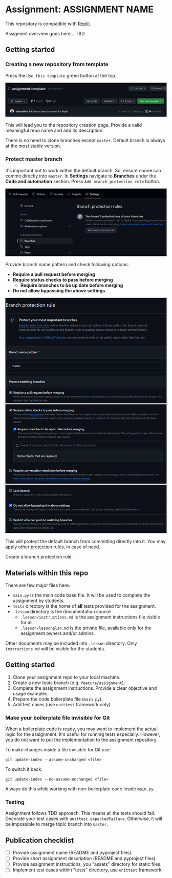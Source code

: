 # Assignment: ASSIGNMENT NAME

This repository is compatible with [Replit](https://replit.com/).

[//]: # (TODO: provide a short assignment overview)
Assigment overview goes here... TBD

## Getting started

### Creating a new repository from template

Press the `Use this template` green button at the top.

![](./.lesson/assets/repo-from-template.png)

This will lead you to the repository creation page.
Provide a valid meaningful repo name and add its description.

There is no need to clone branches except `master`. Default branch is always at
the most stable version.

### Protect master branch

It's important not to work within the default branch. So, ensure noone can
commit directly into `master`. In **Settings** navigate to **Branches** under
the **Code and automation** section. Press `Add branch protection rule` button.

![](.lesson/assets/branch-protection-1.png)

Provide branch name pattern and check following options:

- **Require a pull request before merging**
- **Require status checks to pass before merging**
    - **Require branches to be up date before merging**
- **Do not allow bypassing the above settings**

![](.lesson/assets/branch-protection-2.png)
![](.lesson/assets/branch-protection-3.png)
![](.lesson/assets/branch-protection-4.png)

This will protect the default branch from committing directly into it.
You may apply other protection rules, in case of need.

Create a branch protection rule.

## Materials within this repo

There are few major files here.

- `main.py` is the main code base file. It will be used to complete
  the assignment by students.
- `tests` directory is the home of **all** tests provided for the assignment.
- `.lesson` directory is the documentation source
    - `.lesson/instructions.md` is the assignment instructions file visible for
      all.
    - `.lesson/lessonplan.md` is the private file, available only for
      the assignment owners and/or admins.

Other documents may be included into `.lesson` directory.
Only `instructions.md` will be visible for the students.

## Getting started

1. Clone your assignment repo to your local machine.
2. Create a new topic branch (e.g. `feature/assignment`).
3. Complete the assignment instructions. Provide a clear objective and usage
   examples.
4. Prepare the code boilerplate file (`main.py`).
5. Add test cases (use `unittest` framework only).

### Make your boilerplate file invisible for Git

When a boilerplate code is ready, you may want to implement the actual logic
for the assignment. It's useful for running tests especially. However, you do
not want to put the implementation to the assignment repository.

To make changes inside a file invisible for Git use:

```shell
git update-index --assume-unchanged <file>
```

To switch it back:

```shell
git update-index --no-assume-unchanged <file>
```

Always do this while working with non-boilerplate code inside `main.py`.

### Testing

Assignment follows TDD approach. This means all the tests should fail.
Decorate your test cases with `unittest.expectedFailure`. Otherwise, it
will be impossible to merge topic branch into `master.`

[//]: # (TODO: assignment documents)

## Publication checklist

- [ ] Provide assignment name (README and pyproject files).
- [ ] Provide short assignment description (README and pyproject files).
- [ ] Provide assignment instructions, you "assets" directory for static files.
- [ ] Implement test cases within "tests" directory, use `unittest` framework.
